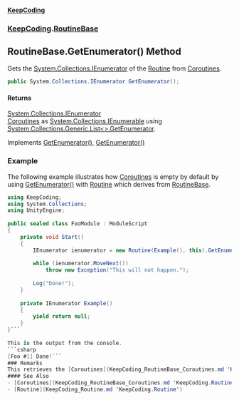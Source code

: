 #### [KeepCoding](index.md 'index')
### [KeepCoding](KeepCoding.md 'KeepCoding').[RoutineBase](KeepCoding_RoutineBase.md 'KeepCoding.RoutineBase')
## RoutineBase.GetEnumerator() Method
Gets the [System.Collections.IEnumerator](https://docs.microsoft.com/en-us/dotnet/api/System.Collections.IEnumerator 'System.Collections.IEnumerator') of the [Routine](KeepCoding_Routine.md 'KeepCoding.Routine') from [Coroutines](KeepCoding_RoutineBase_Coroutines.md 'KeepCoding.RoutineBase.Coroutines').  
```csharp
public System.Collections.IEnumerator GetEnumerator();
```
#### Returns
[System.Collections.IEnumerator](https://docs.microsoft.com/en-us/dotnet/api/System.Collections.IEnumerator 'System.Collections.IEnumerator')  
[Coroutines](KeepCoding_RoutineBase_Coroutines.md 'KeepCoding.RoutineBase.Coroutines') as [System.Collections.IEnumerable](https://docs.microsoft.com/en-us/dotnet/api/System.Collections.IEnumerable 'System.Collections.IEnumerable') using [System.Collections.Generic.List&lt;&gt;.GetEnumerator](https://docs.microsoft.com/en-us/dotnet/api/System.Collections.Generic.List-1.GetEnumerator 'System.Collections.Generic.List`1.GetEnumerator').

Implements [GetEnumerator()](https://docs.microsoft.com/en-us/dotnet/api/System.Collections.Generic.IEnumerable-1.GetEnumerator 'System.Collections.Generic.IEnumerable`1.GetEnumerator'), [GetEnumerator()](https://docs.microsoft.com/en-us/dotnet/api/System.Collections.IEnumerable.GetEnumerator 'System.Collections.IEnumerable.GetEnumerator')  
### Example
The following example illustrates how [Coroutines](KeepCoding_RoutineBase_Coroutines.md 'KeepCoding.RoutineBase.Coroutines') is empty by default by using [GetEnumerator()](KeepCoding_RoutineBase_GetEnumerator().md 'KeepCoding.RoutineBase.GetEnumerator()') with [Routine](KeepCoding_Routine.md 'KeepCoding.Routine') which derives from [RoutineBase](KeepCoding_RoutineBase.md 'KeepCoding.RoutineBase').  
```csharp
using KeepCoding;  
using System.Collections;  
using UnityEngine;  
  
public sealed class FooModule : ModuleScript  
{  
    private void Start()  
    {  
        IEnumerator ienumerator = new Routine(Example(), this).GetEnumerator();  
          
        while (ienumerator.MoveNext())  
            throw new Exception("This will not happen.");  
              
        Log("Done!");  
    }  
      
    private IEnumerator Example()  
    {  
        yield return null;  
    }  
}```
  
This is the output from the console.  
```csharp
[Foo #1] Done!```
### Remarks
This retrieves the [Coroutines](KeepCoding_RoutineBase_Coroutines.md 'KeepCoding.RoutineBase.Coroutines') as an [System.Collections.IEnumerator](https://docs.microsoft.com/en-us/dotnet/api/System.Collections.IEnumerator 'System.Collections.IEnumerator'). Note that [Coroutines](KeepCoding_RoutineBase_Coroutines.md 'KeepCoding.RoutineBase.Coroutines') is never [null](https://docs.microsoft.com/en-us/dotnet/csharp/language-reference/keywords/null 'https://docs.microsoft.com/en-us/dotnet/csharp/language-reference/keywords/null') but is empty by default.
#### See Also
- [Coroutines](KeepCoding_RoutineBase_Coroutines.md 'KeepCoding.RoutineBase.Coroutines')
- [Routine](KeepCoding_Routine.md 'KeepCoding.Routine')
